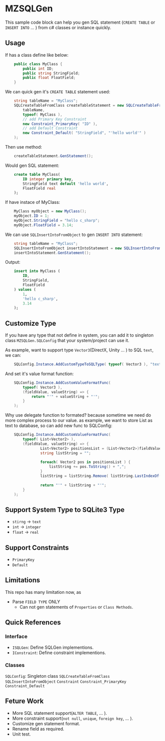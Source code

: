 # MZSQLGen #

This sample code block can help you gen SQL statement (`CREATE TABLE` or `INSERT INTO` ... ) from c# classes or instance quickly.

## Usage
If has a class define like below:

```c#
    public class MyClass {
        public int ID;
        public string StringField;
        public float FloatField;
    }
```    
    
We can quick gen it's `CREATE TABLE` statement used:

```c#
    string tableName = "MyClass";
    SQLCreateTableFromClass createTableStatement = new SQLCreateTableFromClass( 
        tableName,
        typeof( MyClass ),
        // add Primary Key Constraint
        new Constraint_PrimaryKey( "ID" ),                           
        // add Default Constraint 
        new Constraint_Default( "StringField", "'hello world'" )       
    );
```
                
Then use method: 

```c#    
    createTableStatement.GenStatement();
```    
    
Would gen SQL statement:
    
```sql
    create table MyClass( 
        ID integer primary key,
        StringField text default 'hello world',
        FloatField real
    );
```
    
If have instace of MyClass:

```c#
    MyClass myObject = new MyClass();
    myObject.ID = 1;
    myObject.StringField = "hello c_sharp";
    myObject.FloatField = 3.14;
```

We can use `SQLInsertIntoFromObject` to gen `INSERT INTO` statement:

```c#   
    string tableName = "MyClass";
    SQLInsertIntoFromObject insertIntoStatement = new SQLInsertIntoFromObject( myObject, tableName );
    insertIntoStatement.GenStatement();
```

Output:
   
```sql   
    insert into MyClass (
        ID,
        StringField,
        FloatField
    ) values (
        1,
        'hello c_sharp',
        3.14
    );
```
    
## Customize Type
If you have any type that not define in system, you can add it to singleton class `MZSQLGen.SQLConfig` that your system/project can use it.

As example, want to support type `Vector3`(DirectX, Unity ... ) to SQL `text`, we can:

```c#    
    SQLConfig.Instance.AddCustomTypeToSQLType( typeof( Vector3 ), "text" );
```    

And set it's value format function:

```c#
    SQLConfig.Instance.AddCustomValueFormatFunc( 
        typeof( Vector3 ),
        (fieldValue, valueString) => {
            return "'" + valueString + "'";
        } 
    );
```
    
Why use delegate function to formated? because sometime we need do more complex process to our value. as example, we want to store List<Vector2> as text to database, so can add new func to SQLConfig:

```c#    
    SQLConfig.Instance.AddCustomValueFormatFunc( 
        typeof( List<Vector2> ),
        (fieldValue, valueString) => { 
                List<Vector2> positionsList = (List<Vector2>)fieldValue;
                string listString = "";
    
                foreach( Vector2 pos in positionsList ) {
                    listString += pos.ToString() + ",";
                }
                listString = listString.Remove( listString.LastIndexOf( "," ) );
    
                return "'" + listString + "'";
        }
    );
```
    
## Support System Type to SQLite3 Type
- `stirng`  -> `text`
- `int`     -> `integer`
- `float`   -> `real`

## Support Constraints
- `PrimaryKey`
- `Default`

## Limitations
This repo has many limitation now, as
- Parse `FIELD TYPE` ONLY
    - Can not gen statements of `Properties` or `Class Methods`.

## Quick References

### Interface
- `ISQLGen`: Define SQLGen implementions.
- `IConstraint`: Define constraint implementions. 

### Classes
`SQLConfig`: Singleton class
`SQLCreateTableFromClass`
`SQLInsertIntoFromObject`
`Constraint`
`Constraint_PrimaryKey`
`Constraint_Default`

## Feture Work
- More SQL statement support(`ALTER TABLE`, ... ).
- More constraint support(`not null`, `unique`, `foreign key`, ... ).
- Customize gen statement format.
- Rename field as required.
- Unit test.
